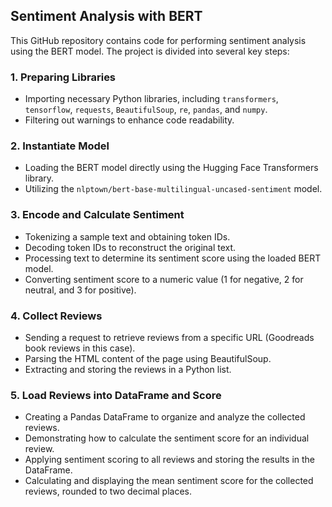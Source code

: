 ## Sentiment Analysis with BERT

This GitHub repository contains code for performing sentiment analysis using the BERT model. The project is divided into several key steps:

### 1. Preparing Libraries
- Importing necessary Python libraries, including `transformers`, `tensorflow`, `requests`, `BeautifulSoup`, `re`, `pandas`, and `numpy`.
- Filtering out warnings to enhance code readability.

### 2. Instantiate Model
- Loading the BERT model directly using the Hugging Face Transformers library.
- Utilizing the `nlptown/bert-base-multilingual-uncased-sentiment` model.

### 3. Encode and Calculate Sentiment
- Tokenizing a sample text and obtaining token IDs.
- Decoding token IDs to reconstruct the original text.
- Processing text to determine its sentiment score using the loaded BERT model.
- Converting sentiment score to a numeric value (1 for negative, 2 for neutral, and 3 for positive).

### 4. Collect Reviews
- Sending a request to retrieve reviews from a specific URL (Goodreads book reviews in this case).
- Parsing the HTML content of the page using BeautifulSoup.
- Extracting and storing the reviews in a Python list.

### 5. Load Reviews into DataFrame and Score
- Creating a Pandas DataFrame to organize and analyze the collected reviews.
- Demonstrating how to calculate the sentiment score for an individual review.
- Applying sentiment scoring to all reviews and storing the results in the DataFrame.
- Calculating and displaying the mean sentiment score for the collected reviews, rounded to two decimal places.

